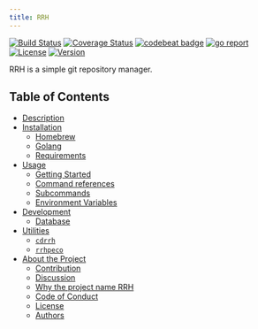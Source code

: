 ```yaml
---
title: RRH
---
```


[![Build Status](https://travis-ci.org/tamada/rrh.svg?branch=master)](https://travis-ci.org/tamada/rrh)
[![Coverage Status](https://coveralls.io/repos/github/tamada/rrh/badge.svg?branch=master)](https://coveralls.io/github/tamada/rrh?branch=master)
[![codebeat badge](https://codebeat.co/badges/15e04551-d448-4ad3-be1d-e98b1e586f1a)](https://codebeat.co/projects/github-com-tamada-rrh-master)
[![go report](https://goreportcard.com/badge/github.com/tamada/rrh)](https://goreportcard.com/report/github.com/tamada/rrh)
[![License](https://img.shields.io/badge/License-Apache_2.0-blue.svg)](https://github.com/tamada/rrh/blob/master/LICENSE)
[![Version](https://img.shields.io/badge/Version-1.0.3-yellowgreen.svg)](https://github.com/tamada/rrh/releases/tag/v1.0.3)

RRH is a simple git repository manager.

## Table of Contents

* [Description](description)
* [Installation](installation)
    * [Homebrew](installation#homebrew)
    * [Golang](installation#golang)
    * [Requirements](installation#requirements)
* [Usage](usage)
    * [Getting Started](usage#getting-started)
    * [Command references](usage#command-references)
    * [Subcommands](usage#subcommands)
    * [Environment Variables](usage#environment-variables)
* [Development](development)
    * [Database](development#database)
* [Utilities](utilities)
    * [`cdrrh`](utilities#cdrrh)
    * [`rrhpeco`](utilities#rrhpeco)
* [About the Project](about)
    * [Contribution](about#contribution)
    * [Discussion](about#disucussion)
    * [Why the project name RRH](about#why-the-project-name-rrh)
    * [Code of Conduct](about#code-of-conduct)
    * [License](about#license)
    * [Authors](about#authors)
